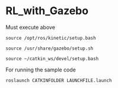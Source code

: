 # RL_with_Gazebo

Must execute above

`source /opt/ros/kinetic/setup.bash`

`source /usr/share/gazebo/setup.sh`

`source ~/catkin_ws/devel/setup.bash`


For running the sample code

`roslaunch CATKINFOLDER LAUNCHFILE.launch`

